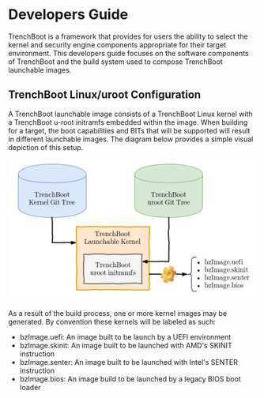 Developers Guide
================

TrenchBoot is a framework that provides for users the ability to select the
kernel and security engine components appropriate for their target environment.
This developers guide focuses on the software components of TrenchBoot and the
build system used to compose TrenchBoot launchable images.

## TrenchBoot Linux/uroot Configuration

A TrenchBoot launchable image consists of a TrenchBoot Linux kernel with a
TrenchBoot u-root initramfs embedded within the image. When building for a target,
the boot capabilities and BITs that will be supported will result in different
launchable images. The diagram below provides a simple visual depiction of this
setup.

![Top level software architecture](images/SoftwareArch.png)

As a result of the build process, one or more kernel images may be generated.
By convention these kernels will be labeled as such:

* bzImage.uefi: An image built to be launch by a UEFI environment
* bzImage.skinit: An image built to be launched with AMD's SKINIT instruction
* bzImage.senter: An image built to be launched with Intel's SENTER instruction
* bzImage.bios: An image build to be launched by a legacy BIOS boot loader

